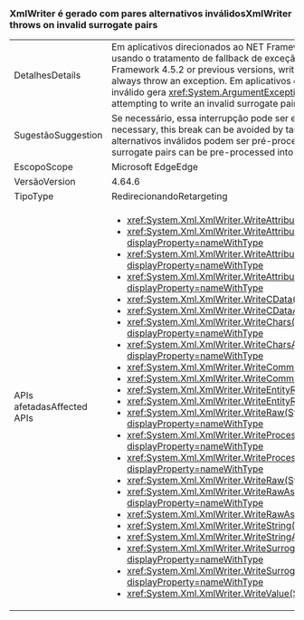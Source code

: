 ### <a name="xmlwriter-throws-on-invalid-surrogate-pairs"></a><span data-ttu-id="8f7db-101">XmlWriter é gerado com pares alternativos inválidos</span><span class="sxs-lookup"><span data-stu-id="8f7db-101">XmlWriter throws on invalid surrogate pairs</span></span>

|   |   |
|---|---|
|<span data-ttu-id="8f7db-102">Detalhes</span><span class="sxs-lookup"><span data-stu-id="8f7db-102">Details</span></span>|<span data-ttu-id="8f7db-103">Em aplicativos direcionados ao NET Framework 4.5.2 ou versões anteriores, escrever um par alternativo inválido usando o tratamento de fallback de exceção nem sempre gera uma exceção.</span><span class="sxs-lookup"><span data-stu-id="8f7db-103">For apps that target the .NET Framework 4.5.2 or previous versions, writing an invalid surrogate pair using exception fallback handling does not always throw an exception.</span></span> <span data-ttu-id="8f7db-104">Em aplicativos destinados ao .NET Framework 4.6, tentar escrever um par alternativo inválido gera <xref:System.ArgumentException?displayProperty=name>.</span><span class="sxs-lookup"><span data-stu-id="8f7db-104">For apps that target the .NET Framework 4.6, attempting to write an invalid surrogate pair throws an <xref:System.ArgumentException?displayProperty=name>.</span></span>|
|<span data-ttu-id="8f7db-105">Sugestão</span><span class="sxs-lookup"><span data-stu-id="8f7db-105">Suggestion</span></span>|<span data-ttu-id="8f7db-106">Se necessário, essa interrupção pode ser evitada destinando ao .NET Framework 4.5.2 ou versões anteriores.</span><span class="sxs-lookup"><span data-stu-id="8f7db-106">If necessary, this break can be avoided by targeting the .NET Framework 4.5.2 or earlier.</span></span> <span data-ttu-id="8f7db-107">Como alternativa, os pares alternativos inválidos podem ser pré-processados em um xml válido antes serem escritos.</span><span class="sxs-lookup"><span data-stu-id="8f7db-107">Alternatively, invalid surrogate pairs can be pre-processed into valid xml prior to writing them.</span></span>|
|<span data-ttu-id="8f7db-108">Escopo</span><span class="sxs-lookup"><span data-stu-id="8f7db-108">Scope</span></span>|<span data-ttu-id="8f7db-109">Microsoft Edge</span><span class="sxs-lookup"><span data-stu-id="8f7db-109">Edge</span></span>|
|<span data-ttu-id="8f7db-110">Versão</span><span class="sxs-lookup"><span data-stu-id="8f7db-110">Version</span></span>|<span data-ttu-id="8f7db-111">4.6</span><span class="sxs-lookup"><span data-stu-id="8f7db-111">4.6</span></span>|
|<span data-ttu-id="8f7db-112">Tipo</span><span class="sxs-lookup"><span data-stu-id="8f7db-112">Type</span></span>|<span data-ttu-id="8f7db-113">Redirecionando</span><span class="sxs-lookup"><span data-stu-id="8f7db-113">Retargeting</span></span>|
|<span data-ttu-id="8f7db-114">APIs afetadas</span><span class="sxs-lookup"><span data-stu-id="8f7db-114">Affected APIs</span></span>|<ul><li><xref:System.Xml.XmlWriter.WriteAttributeString(System.String,System.String)?displayProperty=nameWithType></li><li><xref:System.Xml.XmlWriter.WriteAttributeString(System.String,System.String,System.String)?displayProperty=nameWithType></li><li><xref:System.Xml.XmlWriter.WriteAttributeString(System.String,System.String,System.String,System.String)?displayProperty=nameWithType></li><li><xref:System.Xml.XmlWriter.WriteAttributeStringAsync(System.String,System.String,System.String,System.String)?displayProperty=nameWithType></li><li><xref:System.Xml.XmlWriter.WriteCData(System.String)?displayProperty=nameWithType></li><li><xref:System.Xml.XmlWriter.WriteCDataAsync(System.String)?displayProperty=nameWithType></li><li><xref:System.Xml.XmlWriter.WriteChars(System.Char[],System.Int32,System.Int32)?displayProperty=nameWithType></li><li><xref:System.Xml.XmlWriter.WriteCharsAsync(System.Char[],System.Int32,System.Int32)?displayProperty=nameWithType></li><li><xref:System.Xml.XmlWriter.WriteComment(System.String)?displayProperty=nameWithType></li><li><xref:System.Xml.XmlWriter.WriteCommentAsync(System.String)?displayProperty=nameWithType></li><li><xref:System.Xml.XmlWriter.WriteEntityRef(System.String)?displayProperty=nameWithType></li><li><xref:System.Xml.XmlWriter.WriteEntityRefAsync(System.String)?displayProperty=nameWithType></li><li><xref:System.Xml.XmlWriter.WriteRaw(System.Char[],System.Int32,System.Int32)?displayProperty=nameWithType></li><li><xref:System.Xml.XmlWriter.WriteProcessingInstruction(System.String,System.String)?displayProperty=nameWithType></li><li><xref:System.Xml.XmlWriter.WriteProcessingInstructionAsync(System.String,System.String)?displayProperty=nameWithType></li><li><xref:System.Xml.XmlWriter.WriteRaw(System.String)?displayProperty=nameWithType></li><li><xref:System.Xml.XmlWriter.WriteRawAsync(System.Char[],System.Int32,System.Int32)?displayProperty=nameWithType></li><li><xref:System.Xml.XmlWriter.WriteRawAsync(System.String)?displayProperty=nameWithType></li><li><xref:System.Xml.XmlWriter.WriteString(System.String)?displayProperty=nameWithType></li><li><xref:System.Xml.XmlWriter.WriteStringAsync(System.String)?displayProperty=nameWithType></li><li><xref:System.Xml.XmlWriter.WriteSurrogateCharEntity(System.Char,System.Char)?displayProperty=nameWithType></li><li><xref:System.Xml.XmlWriter.WriteSurrogateCharEntityAsync(System.Char,System.Char)?displayProperty=nameWithType></li><li><xref:System.Xml.XmlWriter.WriteValue(System.String)?displayProperty=nameWithType></li></ul>|

